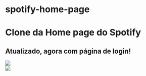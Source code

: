 # spotify-home-page

<h1>Clone da Home page do Spotify</h1>
<h2>Atualizado, agora com página de login!</h2>

<img src="https://user-images.githubusercontent.com/100368699/157534126-5daba9c6-620b-49a5-af64-8f8fc263eaba.png"><br>
<img src="https://user-images.githubusercontent.com/100368699/157534143-52f17f1c-0c28-4eec-99c3-d7ce098d9a0d.png">
